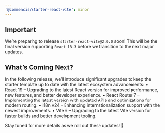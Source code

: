 ```yaml
---
'@commencis/starter-react-vite': minor
---
```


## Important
We’re preparing to release `starter-react-vite@2.0.0` soon! This will be the final version supporting `React 18.3` before we transition to the next major updates.


## What’s Coming Next?
In the following release, we’ll introduce significant upgrades to keep the starter template up to date with the latest ecosystem advancements:
	•	React 19 – Upgrading to the latest React version for improved performance, new features, and better developer experience.
	•	React Router 7 – Implementing the latest version with updated APIs and optimizations for modern routing.
	•	i18n v24 – Enhancing internationalization support with the newest improvements.
	•	Vite 6 – Upgrading to the latest Vite version for faster builds and better development tooling.

Stay tuned for more details as we roll out these updates! 🚀

